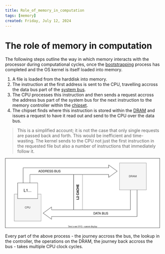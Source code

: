 ```yaml
---
title: Role_of_memory_in_computation
tags: [memory]
created: Friday, July 12, 2024
---
```


# The role of memory in computation

The following steps outline the way in which memory interacts with the processor
during computational cycles, once the [bootstrapping](Boot_process.md) process
has completed and the OS kernel is itself loaded into memory.

1. A file is loaded from the harddisk into memory.
2. The instruction at the first address is sent to the CPU, travelling accross
   the data bus part of the [system bus](Bus.md).
3. The CPU processes this instruction and then sends a request accross the
   address bus part of the system bus for the next instruction to the memory
   controller within the [chipset](Chipset_and_controllers.md).
4. The chipset finds where this instruction is stored within the
   [DRAM](Memory.md#dram) and issues a request to have it read out and send to
   the CPU over the data bus.

> This is a simplified account; it is not the case that only single requests are
> passed back and forth. This would be inefficient and time-wasting. The kernel
> sends to the CPU not just the first instruction in the requested file but also
> a number of instructions that immediately follow it.

![Memory flow diagram](/img/memory-flow.svg)

Every part of the above process - the journey accross the bus, the lookup in the
controller, the operations on the DRAM, the journey back accross the bus - takes
multiple CPU clock cycles.
